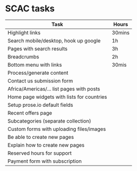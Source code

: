 # SCAC tasks

Task | Hours
---|---
Highlight links | 30mins
Search mobile/desktop, hook up google | 1h
Pages with search results | 3h
Breadcrumbs | 2h
Bottom menu with links | 30mis
Process/generate content |
Contact us submission form |
Africa/Americas/... list pages with posts |
Home page widgets with lists for countries |
Setup prose.io default fields |
Recent offers page |
Subcategories (separate collection) |
Custom forms with uploading files/images |
Be able to create new pages |
Explain how to create new pages |
Reserved hours for support |
Payment form with subscription |

